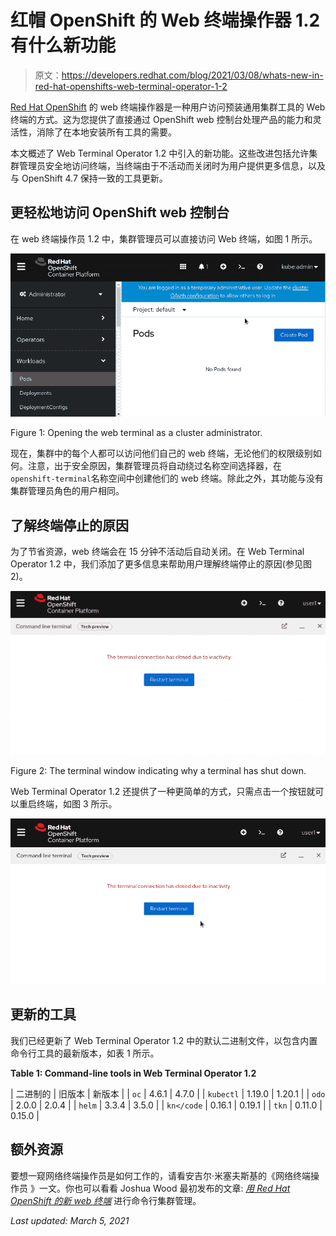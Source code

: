 # 红帽 OpenShift 的 Web 终端操作器 1.2 有什么新功能

> 原文：<https://developers.redhat.com/blog/2021/03/08/whats-new-in-red-hat-openshifts-web-terminal-operator-1-2>

[Red Hat OpenShift](/products/openshift/overview) 的 web 终端操作器是一种用户访问预装通用集群工具的 Web 终端的方式。这为您提供了直接通过 OpenShift web 控制台处理产品的能力和灵活性，消除了在本地安装所有工具的需要。

本文概述了 Web Terminal Operator 1.2 中引入的新功能。这些改进包括允许集群管理员安全地访问终端，当终端由于不活动而关闭时为用户提供更多信息，以及与 OpenShift 4.7 保持一致的工具更新。

## 更轻松地访问 OpenShift web 控制台

在 web 终端操作员 1.2 中，集群管理员可以直接访问 Web 终端，如图 1 所示。

[![Opening Web Terminal as cluster admin](img/a323012355dd7228f7e9639e0b9ba3d3.png "Figure 1")](/sites/default/files/blog/2021/02/Figure-1.gif)

Figure 1: Opening the web terminal as a cluster administrator.

现在，集群中的每个人都可以访问他们自己的 web 终端，无论他们的权限级别如何。注意，出于安全原因，集群管理员将自动绕过名称空间选择器，在`openshift-terminal`名称空间中创建他们的 web 终端。除此之外，其功能与没有集群管理员角色的用户相同。

## 了解终端停止的原因

为了节省资源，web 终端会在 15 分钟不活动后自动关闭。在 Web Terminal Operator 1.2 中，我们添加了更多信息来帮助用户理解终端停止的原因(参见图 2)。

[![OpenShift Console showing why the web terminal stopped](img/f2cb056674e9fe370703923726c976ed.png "Figure 2")](/sites/default/files/blog/2021/02/Figure-2.png)

Figure 2: The terminal window indicating why a terminal has shut down.

Web Terminal Operator 1.2 还提供了一种更简单的方式，只需点击一个按钮就可以重启终端，如图 3 所示。

[![OpenShift Console showing how restart terminal button](img/a341ecd19b55040374cbcb0263abc84c.png "Figure 3")](/sites/default/files/blog/2021/02/Figure-3.gif)

## 更新的工具

我们已经更新了 Web Terminal Operator 1.2 中的默认二进制文件，以包含内置命令行工具的最新版本，如表 1 所示。

**Table 1: Command-line tools in Web Terminal Operator 1.2**

| 二进制的 | 旧版本 | 新版本 |
| `oc` | 4.6.1 | 4.7.0 |
| `kubectl` | 1.19.0 | 1.20.1 |
| `odo` | 2.0.0 | 2.0.4 |
| `helm` | 3.3.4 | 3.5.0 |
| `kn</code` | 0.16.1 | 0.19.1 |
| `tkn` | 0.11.0 | 0.15.0 |

## 额外资源

要想一窥网络终端操作员是如何工作的，请看安吉尔·米塞夫斯基的《网络终端操作员 》一文。你也可以看看 Joshua Wood 最初发布的文章: [*用 Red Hat OpenShift 的新 web 终端*](/blog/2020/10/01/command-line-cluster-management-with-red-hat-openshifts-new-web-terminal-tech-preview/) 进行命令行集群管理。

*Last updated: March 5, 2021*